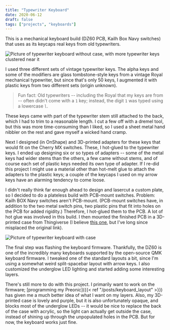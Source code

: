 ```yaml
---
title: "Typewriter Keyboard"
date: 2020-06-12
draft: false
tags: ["projects", "keyboards"]
---
```


This is a mechanical keyboard build (DZ60 PCB, Kailh Box Navy switches) that uses as its keycaps real keys from old typewriters.  

![Picture of typewriter keyboard without case, with more typewriter keys clustered near it](/img/typewriter_kb.jpg)

I used three different sets of vintage typewriter keys. The alpha keys and some of the modifiers are glass tombstone-style keys from a vintage Royal mechanical typewriter, but since that's only 50 keys, I augmented it with plastic keys from two different sets (origin unknown).

> Fun fact: Old typewriters -- including the Royal that my keys are from -- often didn't come with a `1` key; instead, the digit `1` was typed using a lowercase `l`.

These keys came with part of the typewriter stem still attached to the back, which I had to trim to a reasonable length. I cut a few off with a dremel tool, but this was more time-consuming than I liked, so I used a sheet metal hand nibbler on the rest and gave myself a wicked hand cramp.

Next I designed (in OnShape) and 3D-printed adapters for these keys that would fit on the Cherry MX switches.  These, I hot-glued to the typewriter keys. I ended up designing six or so types of adapters -- some of the metal keys had wider stems than the others, a few came without stems, and of course each set of plastic keys needed its own type of adapter.  If I re-did this project I might use a material other than hot-melt glue to attach the adapters to the plastic keys; a couple of the keycaps I used on my arrow keys have an alarming tendency to come loose.  

I didn't really think far enough ahead to design and lasercut a custom plate, so I decided to do a plateless build with PCB-mount switches. Problem: Kailh BOX Navy switches aren't PCB-mount. (PCB-mount switches have, in addition to the two metal switch pins, two plastic pins that fit into holes on the PCB for added rigidity.) Therefore, I hot-glued them to the PCB. A lot of hot glue was involved in this build.  I then mounted the finished PCB in a 3D-printed case from Thingiverse (I believe [this one](https://www.thingiverse.com/thing:962978 ), but I've long since misplaced the original link).  

![Picture of typewriter keyboard with case](/img/typewriter_kb2.jpg)

The final step was flashing the keyboard firmware. Thankfully, the DZ60 is one of the incredibly many keyboards supported by the open-source QMK keyboard firmware. I tweaked one of the standard layouts a bit, since I'm using a somewhat weird split-spacebar layout with arrow keys. I also customized the underglow LED lighting and started adding some interesting layers.

There's still more to do with this project.  I primarily want to work on the firmware; [programming my Preonic]({{< ref "/posts/keyboard_layout" >}}) has given me a much better idea of what I want on my layers.  Also, my 3D-printed case is lovely and purple, but it is also unfortunately opaque, and blocks most of the underglow LEDs -- it would be nice to replace the back of the case with acrylic, so the light can actually get outside the case, instead of shining up through the unpopulated holes in the PCB.  But for now, the keyboard works just fine.  
